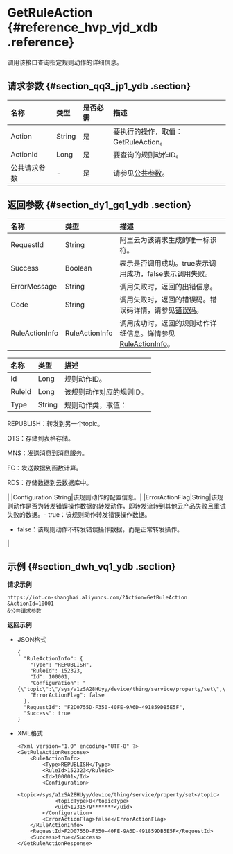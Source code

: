 # GetRuleAction {#reference_hvp_vjd_xdb .reference}

调用该接口查询指定规则动作的详细信息。

## 请求参数 {#section_qq3_jp1_ydb .section}

|名称|类型|是否必需|描述|
|:-|:-|:---|:-|
|Action|String|是|要执行的操作，取值：GetRuleAction。|
|ActionId|Long|是|要查询的规则动作ID。|
|公共请求参数|-|是|请参见[公共参数](intl.zh-CN/云端开发指南/云端API参考/公共参数.md#)。|

## 返回参数 {#section_dy1_gq1_ydb .section}

|名称|类型|描述|
|:-|:-|:-|
|RequestId|String|阿里云为该请求生成的唯一标识符。|
|Success|Boolean|表示是否调用成功。true表示调用成功，false表示调用失败。|
|ErrorMessage|String|调用失败时，返回的出错信息。|
|Code|String|调用失败时，返回的错误码。错误码详情，请参见[错误码](intl.zh-CN/云端开发指南/云端API参考/错误码.md#)。|
|RuleActionInfo|RuleActionInfo|调用成功时，返回的规则动作详细信息。详情参见[RuleActionInfo](#table_nct_lq1_ydb)。|

|名称|类型|描述|
|:-|:-|:-|
|Id|Long|规则动作ID。|
|RuleId|Long|该规则动作对应的规则ID。|
|Type|String| 规则动作类，取值：

 REPUBLISH：转发到另一个topic。

 OTS：存储到表格存储。

 MNS：发送消息到消息服务。

 FC：发送数据到函数计算。

 RDS：存储数据到云数据库中。

 |
|Configuration|String|该规则动作的配置信息。|
|ErrorActionFlag|String|该规则动作是否为转发错误操作数据的转发动作，即转发流转到其他云产品失败且重试失败的数据。-   true：该规则动作转发错误操作数据。
-   false：该规则动作不转发错误操作数据，而是正常转发操作。

|

## 示例 {#section_dwh_vq1_ydb .section}

**请求示例**

```
https://iot.cn-shanghai.aliyuncs.com/?Action=GetRuleAction
&ActionId=10001
&公共请求参数
```

**返回示例**

-   JSON格式

    ```
    {
      "RuleActionInfo": {
        "Type": "REPUBLISH", 
        "RuleId": 152323, 
        "Id": 100001, 
        "Configuration": "{\"topic\":\"/sys/a1zSA28HUyy/device/thing/service/property/set\",\"topicType\":0,\"uid\":\"1231579*******\"}", 
        "ErrorActionFlag": false
      }, 
      "RequestId": "F2D0755D-F350-40FE-9A6D-491859DB5E5F", 
      "Success": true
    }
    ```

-   XML格式

    ```
    <?xml version="1.0" encoding="UTF-8" ?>
    <GetRuleActionResponse>
        <RuleActionInfo>
            <Type>REPUBLISH</Type>
            <RuleId>152323</RuleId>
            <Id>100001</Id>
            <Configuration>
                <topic>/sys/a1zSA28HUyy/device/thing/service/property/set</topic>
                <topicType>0</topicType>
                <uid>1231579*******</uid>
            </Configuration>
            <ErrorActionFlag>false</ErrorActionFlag>
        </RuleActionInfo>
        <RequestId>F2D0755D-F350-40FE-9A6D-491859DB5E5F</RequestId>
        <Success>true</Success>
    </GetRuleActionResponse>
    ```


